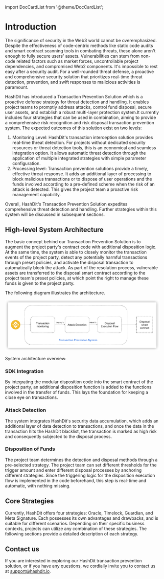 import DocCardList from '@theme/DocCardList';

# Introduction

The significance of security in the Web3 world cannot be overemphasized. Despite the effectiveness of code-centric methods like static code audits and smart contract scanning tools in combating threats, these alone aren't enough to fully secure users' assets. Vulnerabilities can stem from non-code related factors such as market forces, uncontrollable project dependencies, and compromised Web2 components. It's impossible to rest easy after a security audit. For a well-rounded threat defense, a proactive and comprehensive security solution that prioritizes real-time threat detection, prevention, and swift responses to malicious activities is paramount.

HashDit has introduced a Transaction Prevention Solution which is a proactive defense strategy for threat detection and handling. It enables project teams to promptly address attacks, control fund disposal, secure user assets, and establish a robust multi-layer protection system.It currently includes four strategies that can be used in combination, aiming to provide a comprehensive risk recognition and risk disposal transaction prevention system. The expected outcomes of this solution exist on two levels:

1.	Monitoring Level: HashDit's transaction interception solution provides real-time threat detection. For projects without dedicated security resources or threat detection tools, this is an economical and seamless integration option. It allows automatic threat detection through the application of multiple integrated strategies with simple parameter configuration.
2.	Processing level: Transaction prevention solutions provide a timely, effective threat response. It adds an additional layer of processing to block malicious transactions or to dispose of user operations and the funds involved according to a pre-defined scheme when the risk of an attack is detected. This gives the project team a proactive risk management capability.

Overall, HashDit's Transaction Prevention Solution expedites comprehensive threat detection and handling. Further strategies within this system will be discussed in subsequent sections.

## High-level System Architecture

The basic concept behind our Transaction Prevention Solution is to augment the project party's contract code with additional disposition logic. At the same time, the system is able to closely monitor the transaction events of the project party, detect any potentially harmful transactions through preset policies, and activate the disposal transaction to automatically block the attack. As part of the resolution process, vulnerable assets are transferred to the disposal smart contract according to the project team's preset policies, at which point the right to manage these funds is given to the project party.

The following diagram illustrates the architecture.

![](./images/1.png)

System architecture overview:

### SDK Integration

By integrating the modular disposition code into the smart contract of the project party, an additional disposition function is added to the functions involved in the transfer of funds. This lays the foundation for keeping a close eye on transactions.

### Attack Detection

The system integrates HashDit's security data accumulation, which adds an additional layer of data detection to transactions, and once the data in the transaction hits the HashDit blacklist, the transaction is marked as high risk and consequently subjected to the disposal process.

### Disposition of Funds

The project team determines the detection and disposal methods through a pre-selected strategy. The project team can set different thresholds for the trigger amount and enter different disposal processes by anchoring different strategies. Since the triggering logic for the disposition execution flow is implemented in the code beforehand, this step is real-time and automatic, with nothing missing.

## Core Strategies

Currently, HashDit offers four strategies: Oracle, Timelock, Guardian, and Meta Signature. Each possesses its own advantages and drawbacks, and is suitable for different scenarios. Depending on their specific business contexts, projects can utilize any combination of these strategies. The following sections provide a detailed description of each strategy.

<DocCardList />

## Contact us

If you are interested in exploring our HashDit transaction prevention solution, or if you have any questions, we cordially invite you to contact us at support@hashdit.io.